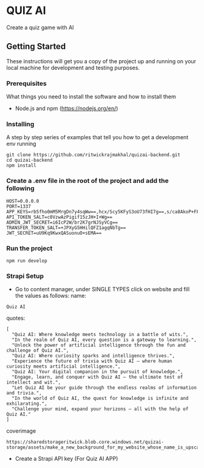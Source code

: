 # QUIZ AI

Create a quiz game with AI

## Getting Started

These instructions will get you a copy of the project up and running on your local machine for development and testing purposes.

### Prerequisites

What things you need to install the software and how to install them

- Node.js and npm (https://nodejs.org/en/)

### Installing

A step by step series of examples that tell you how to get a development env running

```
git clone https://github.com/ritwickrajmakhal/quizai-backend.git
cd quizai-backend
npm install
```

### Create a .env file in the root of the project and add the following

```
HOST=0.0.0.0
PORT=1337
APP_KEYS=rb5fho0mM5MrgDn7y4sqWw==,hcx/Scy5KFyS3oU73fHI7g==,s/ca8AkoP+FFsN0+9q5OUA==,CrSre7Unc7XJlLkJcHrFjA==
API_TOKEN_SALT=c0VzwAzPigif15zJH+I+Wg==
ADMIN_JWT_SECRET=i6IcP2W/br2K7grNJSyVCg==
TRANSFER_TOKEN_SALT=+JPXyG5HHilQFZ1agqNbTg==
JWT_SECRET=uU9Kq9KwxQASuonuO+sEMA==
```

### Run the project

```
npm run develop
```
### Strapi Setup

- Go to content manager, under SINGLE TYPES click on website and fill the values as follows:
name:
```
Quiz AI
```
quotes:
```
[
  "Quiz AI: Where knowledge meets technology in a battle of wits.",
  "In the realm of Quiz AI, every question is a gateway to learning.",
  "Unlock the power of artificial intelligence through the fun and challenge of Quiz AI.",
  "Quiz AI: Where curiosity sparks and intelligence thrives.",
  "Experience the future of trivia with Quiz AI – where human curiosity meets artificial intelligence.",
  "Quiz AI: Your digital companion in the pursuit of knowledge.",
  "Engage, learn, and conquer with Quiz AI – the ultimate test of intellect and wit.",
  "Let Quiz AI be your guide through the endless realms of information and trivia.",
  "In the world of Quiz AI, the quest for knowledge is infinite and exhilarating.",
  "Challenge your mind, expand your horizons – all with the help of Quiz AI."
]
```
coverimage
```
https://sharedstorageritwick.blob.core.windows.net/quizai-storage/assets/make_a_new_background_for_my_website_whose_name_is_upscaled_min_2d200c6c8f.jpg
```
- Create a Strapi API key (For Quiz AI APP)
